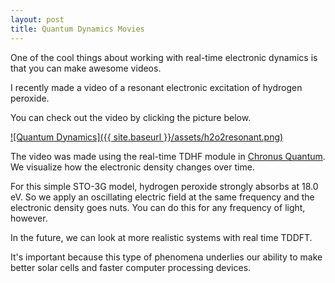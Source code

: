 ```yaml
---                                                                             
layout: post
title: Quantum Dynamics Movies 
---
```


One of the cool things about working with real-time electronic dynamics is that you can make awesome videos.

I recently made a video of a resonant electronic excitation of hydrogen peroxide.

You can check out the video by clicking the picture below.

[![Quantum Dynamics]({{ site.baseurl }}/assets/h2o2resonant.png)](https://youtu.be/yTIVQI_WgAk)

The video was made using the real-time TDHF module in [Chronus Quantum](https://github.com/liresearchgroup/chronusq_public). We visualize how the electronic density changes over time.

For this simple STO-3G model, hydrogen peroxide strongly absorbs at 18.0 eV. So we apply an oscillating electric field at the same frequency and the electronic density goes nuts. You can do this for any frequency of light, however. 

In the future, we can look at more realistic systems with real time TDDFT.

It's important because this type of phenomena underlies our ability to make better solar cells and faster computer processing devices.

 



